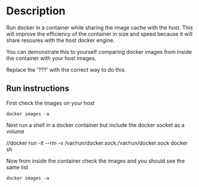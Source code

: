 # Description
Run docker in a container while sharing the image cache with the host.
This will improve the efficiency of the container in size and speed because it will share resoures with the host docker engine.

You can demonstrate this to yourself comparing docker images from inside the container with your host images.

Replace the '???' with the correct way to do this.

## Run instructions

First check the images on your host

    docker images -a

Next run a shell in a docker container but include the docker socket as a volume

//docker run -it --rm -v /var/run/docker.sock:/var/run/docker.sock docker sh

Now from inside the container check the images and you should see the same list

    docker images -a

